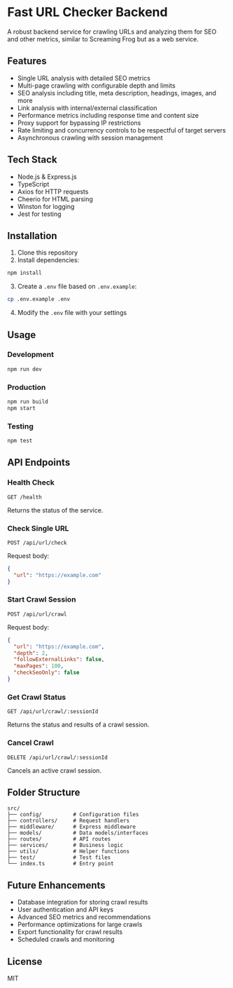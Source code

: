 # Fast URL Checker Backend

A robust backend service for crawling URLs and analyzing them for SEO and other metrics, similar to Screaming Frog but as a web service.

## Features

- Single URL analysis with detailed SEO metrics
- Multi-page crawling with configurable depth and limits
- SEO analysis including title, meta description, headings, images, and more
- Link analysis with internal/external classification
- Performance metrics including response time and content size
- Proxy support for bypassing IP restrictions
- Rate limiting and concurrency controls to be respectful of target servers
- Asynchronous crawling with session management

## Tech Stack

- Node.js & Express.js
- TypeScript
- Axios for HTTP requests
- Cheerio for HTML parsing
- Winston for logging
- Jest for testing

## Installation

1. Clone this repository
2. Install dependencies:

```bash
npm install
```

3. Create a `.env` file based on `.env.example`:

```bash
cp .env.example .env
```

4. Modify the `.env` file with your settings

## Usage

### Development

```bash
npm run dev
```

### Production

```bash
npm run build
npm start
```

### Testing

```bash
npm test
```

## API Endpoints

### Health Check

```
GET /health
```

Returns the status of the service.

### Check Single URL

```
POST /api/url/check
```

Request body:
```json
{
  "url": "https://example.com"
}
```

### Start Crawl Session

```
POST /api/url/crawl
```

Request body:
```json
{
  "url": "https://example.com",
  "depth": 2,
  "followExternalLinks": false,
  "maxPages": 100,
  "checkSeoOnly": false
}
```

### Get Crawl Status

```
GET /api/url/crawl/:sessionId
```

Returns the status and results of a crawl session.

### Cancel Crawl

```
DELETE /api/url/crawl/:sessionId
```

Cancels an active crawl session.

## Folder Structure

```
src/
├── config/          # Configuration files
├── controllers/     # Request handlers
├── middleware/      # Express middleware
├── models/          # Data models/interfaces
├── routes/          # API routes
├── services/        # Business logic
├── utils/           # Helper functions
├── test/            # Test files
└── index.ts         # Entry point
```

## Future Enhancements

- Database integration for storing crawl results
- User authentication and API keys
- Advanced SEO metrics and recommendations
- Performance optimizations for large crawls
- Export functionality for crawl results
- Scheduled crawls and monitoring

## License

MIT